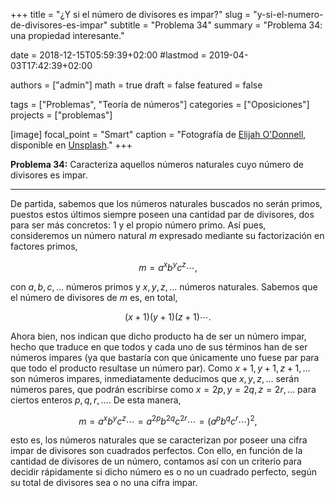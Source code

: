 +++
title = "¿Y si el número de divisores es impar?"
slug  = "y-si-el-numero-de-divisores-es-impar"
subtitle = "Problema 34"
summary  = "Problema 34: una propiedad interesante."

date     = 2018-12-15T05:59:39+02:00
#lastmod = 2019-04-03T17:42:39+02:00

authors  = ["admin"]
math     = true
draft    = false
featured = false

tags       = ["Problemas", "Teoría de números"]
categories = ["Oposiciones"]
projects   = ["problemas"]

[image]
  focal_point = "Smart"
  caption     = "Fotografía de [Elijah O'Donnell](https://unsplash.com/@elijahsad), disponible en [Unsplash](https://unsplash.com/photos/ycMLPhq_tdk)."
+++

**Problema 34:** Caracteriza aquellos números naturales cuyo número de divisores es impar.

***

De partida, sabemos que los números naturales buscados no serán primos, puestos estos últimos siempre poseen una cantidad par de divisores, dos para ser más concretos: $1$ y el propio número primo. Así pues, consideremos un número natural $m$ expresado mediante su factorización en factores primos, 

$$
m=a^xb^yc^z\cdots,
$$ 

con $a,b,c,\ldots$ números primos y $x,y,z,\ldots$ números naturales. Sabemos que el número de divisores de $m$ es, en total, 

$$
(x+1)(y+1)(z+1)\cdots.
$$ 

Ahora bien, nos indican que dicho producto ha de ser un número impar, hecho que traduce en que todos y cada uno de sus términos han de ser números impares (ya que bastaría con que únicamente uno fuese par para que todo el producto resultase un número par). Como $x+1, y+1, z+1,\ldots$ son números impares, inmediatamente deducimos que $x,y,z,\ldots$ serán números pares, que podrán escribirse como $x=2p, y=2q, z=2r,\ldots$ para ciertos enteros $p,q,r,\ldots$. De esta manera, 

$$
m = a^xb^yc^z\cdots = a^{2p}b^{2q}c^{2r}\cdots = (a^pb^qc^r\cdots)^2,
$$ 

esto es, los números naturales que se caracterizan por poseer una cifra impar de divisores son cuadrados perfectos. Con ello, en función de la cantidad de divisores de un número, contamos así con un criterio para decidir rápidamente si dicho número es o no un cuadrado perfecto, según su total de divisores sea o no una cifra impar.
